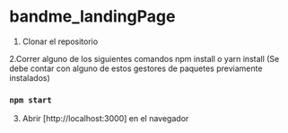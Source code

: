 # bandme_landingPage

1. Clonar el repositorio

2.Correr alguno de los siguientes comandos npm install o yarn install (Se debe contar con alguno de estos gestores de paquetes previamente instalados)
### `npm start`

3. Abrir [http://localhost:3000] en el navegador

